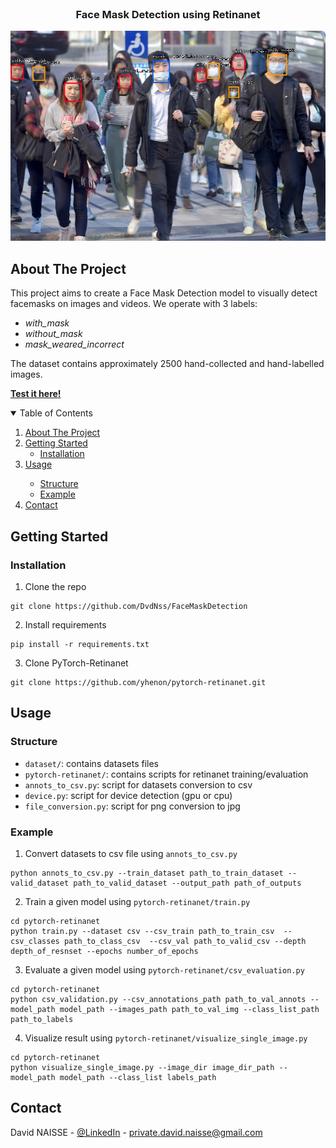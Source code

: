 <!-- PROJECT LOGO -->
<br />
<p align="center">
<h3 align="center">Face Mask Detection using Retinanet</h3>
<p align="center">
  <img src="https://raw.githubusercontent.com/DvdNss/FaceMaskDetection/main/resources/ex.jpg?token=AL7HZ2QDTZMDIYIDYQKSNRDBWKFUE" />
</p>

<!-- ABOUT THE PROJECT -->

## About The Project

This project aims to create a Face Mask Detection model to visually detect facemasks on images and videos. We operate
with 3 labels:
* _with_mask_
* _without_mask_
* _mask_weared_incorrect_

The dataset contains approximately 2500 hand-collected and hand-labelled images.

[__Test it here!__]()

<!-- TABLE OF CONTENTS -->
<details open="open">
  <summary>Table of Contents</summary>
  <ol>
    <li>
      <a href="#about-the-project">About The Project</a>
    </li>
    <li>
      <a href="#getting-started">Getting Started</a>
      <ul>
        <li><a href="#installation">Installation</a></li>
      </ul>
    </li>
    <li><a href="#usage">Usage</a></li>
    <ul>
      <li><a href="#structure">Structure</a></li>
      <li><a href="#example">Example</a></li>
    </ul>
    <li><a href="#contact">Contact</a></li>
  </ol>
</details>

<!-- GETTING STARTED -->

## Getting Started

### Installation

1. Clone the repo

```shell
git clone https://github.com/DvdNss/FaceMaskDetection
```

2. Install requirements

```shell
pip install -r requirements.txt
```

3. Clone PyTorch-Retinanet
```shell
git clone https://github.com/yhenon/pytorch-retinanet.git
```

<!-- USAGE EXAMPLES -->

## Usage

### Structure

* `dataset/`: contains datasets files
* `pytorch-retinanet/`: contains scripts for retinanet training/evaluation
* `annots_to_csv.py`: script for datasets conversion to csv
* `device.py`: script for device detection (gpu or cpu)
* `file_conversion.py`: script for png conversion to jpg

### Example

1. Convert datasets to csv file using `annots_to_csv.py`
```shell
python annots_to_csv.py --train_dataset path_to_train_dataset --valid_dataset path_to_valid_dataset --output_path path_of_outputs
```

2. Train a given model using `pytorch-retinanet/train.py`
```shell
cd pytorch-retinanet
python train.py --dataset csv --csv_train path_to_train_csv  --csv_classes path_to_class_csv  --csv_val path_to_valid_csv --depth depth_of_resnset --epochs number_of_epochs
```

3. Evaluate a given model using `pytorch-retinanet/csv_evaluation.py`
```shell
cd pytorch-retinanet
python csv_validation.py --csv_annotations_path path_to_val_annots --model_path model_path --images_path path_to_val_img --class_list_path path_to_labels
```

4. Visualize result using `pytorch-retinanet/visualize_single_image.py`
```shell
cd pytorch-retinanet
python visualize_single_image.py --image_dir image_dir_path --model_path model_path --class_list labels_path
```

<!-- CONTACT -->

## Contact

David NAISSE - [@LinkedIn](https://www.linkedin.com/in/davidnaisse/) - private.david.naisse@gmail.com

<!-- MARKDOWN LINKS & IMAGES -->
<!-- https://www.markdownguide.org/basic-syntax/#reference-style-links -->

[contributors-shield]: https://img.shields.io/github/contributors/sunwaee/PROJECT_NAME.svg?style=for-the-badge

[contributors-url]: https://github.com/Sunwaee/PROJECT_NAME/graphs/contributors

[forks-shield]: https://img.shields.io/github/forks/sunwaee/PROJECT_NAME.svg?style=for-the-badge

[forks-url]: https://github.com/Sunwaee/PROJECT_NAME/network/members

[stars-shield]: https://img.shields.io/github/stars/sunwaee/PROJECT_NAME.svg?style=for-the-badge

[stars-url]: https://github.com/Sunwaee/PROJECT_NAME/stargazers

[issues-shield]: https://img.shields.io/github/issues/sunwaee/PROJECT_NAME.svg?style=for-the-badge

[issues-url]: https://github.com/Sunwaee/PROJECT_NAME/issues

[license-shield]: https://img.shields.io/github/license/sunwaee/PROJECT_NAME.svg?style=for-the-badge

[license-url]: https://github.com/Sunwaee/PROJECT_NAME/blob/master/LICENSE.txt

[linkedin-shield]: https://img.shields.io/badge/-LinkedIn-black.svg?style=for-the-badge&logo=linkedin&colorB=555

[linkedin-url]: https://www.linkedin.com/in/davidnaisse/